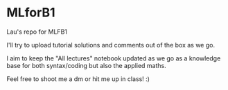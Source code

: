 # MLforB1
Lau's repo for MLFB1

I'll try to upload tutorial solutions and comments out of the box as we go.

I aim to keep the "All lectures" notebook updated as we go as a knowledge base for both syntax/coding but also the applied maths. 

Feel free to shoot me a dm or hit me up in class! :) 
